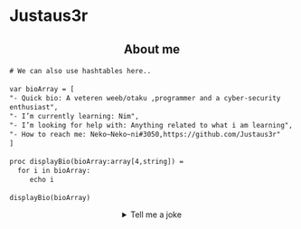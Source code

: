 # Justaus3r

<h2 align="center">About me</h2>

``` Nim-lang
# We can also use hashtables here..

var bioArray = [
"- Quick bio: A veteren weeb/otaku ,programmer and a cyber-security enthusiast",
"- I’m currently learning: Nim",
"- I’m looking for help with: Anything related to what i am learning",
"- How to reach me: Neko~Neko~ni#3050,https://github.com/Justaus3r"
]

proc displayBio(bioArray:array[4,string]) =
  for i in bioArray:
     echo i

displayBio(bioArray)

```
<details align="center">

  <summary>Tell me a joke</summary>
  
![Metrics](/github-metrics.svg)
 
</details>
